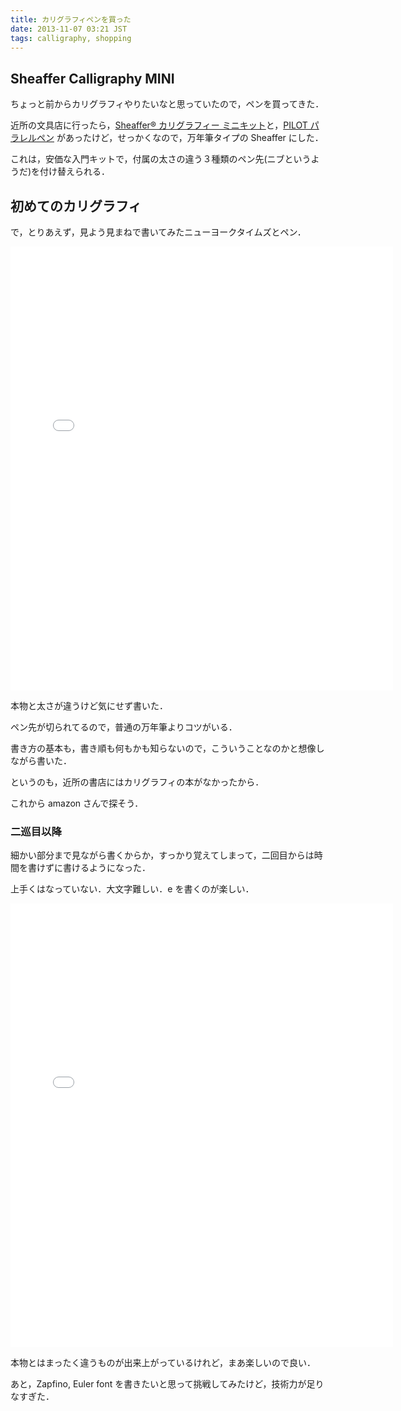 ```yaml
---
title: カリグラフィペンを買った
date: 2013-11-07 03:21 JST
tags: calligraphy, shopping
---
```


## Sheaffer Calligraphy MINI

ちょっと前からカリグラフィやりたいなと思っていたので，ペンを買ってきた．

近所の文具店に行ったら，[Sheaffer® カリグラフィー ミニキット](http://www.sheaffer.jp/products/calligraphy/mini_kit)と，[PILOT パラレルペン](http://www.pilot.co.jp/products/pen/color_pen/parallel/) があったけど，せっかくなので，万年筆タイプの Sheaffer にした．

これは，安価な入門キットで，付属の太さの違う３種類のペン先(ニブというようだ)を付け替えられる．

## 初めてのカリグラフィ

で，とりあえず，見よう見まねで書いてみたニューヨークタイムズとペン．

<iframe src="//instagram.com/p/gYe-XVnmgU/embed/" width="612" height="710" frameborder="0" scrolling="no" allowtransparency="true"></iframe>

本物と太さが違うけど気にせず書いた．

ペン先が切られてるので，普通の万年筆よりコツがいる．

書き方の基本も，書き順も何もかも知らないので，こういうことなのかと想像しながら書いた．

というのも，近所の書店にはカリグラフィの本がなかったから．

これから amazon さんで探そう．

### 二巡目以降

細かい部分まで見ながら書くからか，すっかり覚えてしまって，二回目からは時間を書けずに書けるようになった．

上手くはなっていない．大文字難しい．e を書くのが楽しい．

<iframe src="//instagram.com/p/gYfv5vHmhN/embed/" width="612" height="710" frameborder="0" scrolling="no" allowtransparency="true"></iframe>

本物とはまったく違うものが出来上がっているけれど，まあ楽しいので良い．

あと，Zapfino, Euler font を書きたいと思って挑戦してみたけど，技術力が足りなすぎた．
